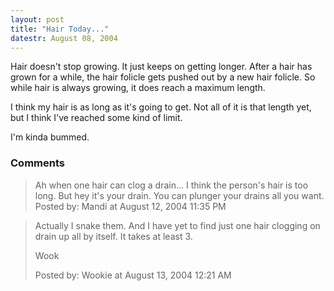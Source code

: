 ```yaml
---
layout: post
title: "Hair Today..."
datestr: August 08, 2004
---
```


Hair doesn't stop growing.  It just keeps on getting longer.  After a hair has grown for a while, the hair folicle gets pushed out by a new hair folicle.  So while hair is always growing, it does reach a maximum length.

I think my hair is as long as it's going to get.  Not all of it is that length yet, but I think I've reached some kind of limit.

I'm kinda bummed.

### Comments

<blockquote>
Ah when one hair can clog a drain... I think the person's hair is too long. But hey it's your drain.  You can plunger your drains all you want.
<div class="post-meta">Posted by: Mandi at August 12, 2004 11:35 PM</div> </blockquote>

<blockquote>
Actually I snake them.  And I have yet to find just one hair clogging on drain up all by itself.  It takes at least 3.

Wook
<div class="post-meta">Posted by: Wookie at August 13, 2004 12:21 AM</div> </blockquote>

